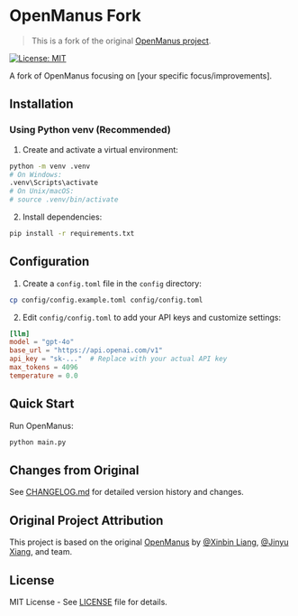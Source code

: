 # OpenManus Fork

> This is a fork of the original [OpenManus project](https://github.com/mannaandpoem/OpenManus).

[![License: MIT](https://img.shields.io/badge/License-MIT-yellow.svg)](https://opensource.org/licenses/MIT)

A fork of OpenManus focusing on [your specific focus/improvements].

## Installation

### Using Python venv (Recommended)

1. Create and activate a virtual environment:

```bash
python -m venv .venv
# On Windows:
.venv\Scripts\activate
# On Unix/macOS:
# source .venv/bin/activate
```

2. Install dependencies:

```bash
pip install -r requirements.txt
```

## Configuration

1. Create a `config.toml` file in the `config` directory:

```bash
cp config/config.example.toml config/config.toml
```

2. Edit `config/config.toml` to add your API keys and customize settings:

```toml
[llm]
model = "gpt-4o"
base_url = "https://api.openai.com/v1"
api_key = "sk-..."  # Replace with your actual API key
max_tokens = 4096
temperature = 0.0
```

## Quick Start

Run OpenManus:

```bash
python main.py
```

## Changes from Original

See [CHANGELOG.md](CHANGELOG.md) for detailed version history and changes.

## Original Project Attribution

This project is based on the original [OpenManus](https://github.com/mannaandpoem/OpenManus) by [@Xinbin Liang](https://github.com/mannaandpoem), [@Jinyu Xiang](https://github.com/XiangJinyu), and team.

## License

MIT License - See [LICENSE](LICENSE) file for details.
